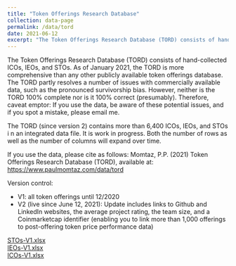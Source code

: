 ```yaml
---
title: "Token Offerings Research Database"
collection: data-page
permalink: /data/tord
date: 2021-06-12
excerpt: "The Token Offerings Research Database (TORD) consists of hand-collected ICOs, IEOs, and STOs. As of June 2021, the TORD is more comprehensive than any other publicly available token offerings database."
---
```


The Token Offerings Research Database (TORD) consists of hand-collected ICOs, IEOs, and STOs. As of January 2021, the TORD is more comprehensive than any other publicly available token offerings database. The TORD partly resolves a number of issues with commercially available data, such as the pronounced survivorship bias. However, neither is the TORD 100% complete nor is it 100% correct (presumably). Therefore, caveat emptor: If you use the data, be aware of these potential issues, and if you spot a mistake, please email me.

The TORD (since version 2) contains more than 6,400 ICOs, IEOs, and STOs i n an integrated data file. It is work in progress. Both the number of rows as well as the number of columns will expand over time.

If you use the data, please cite as follows: Momtaz, P.P. (2021) Token Offerings Research Database (TORD), available at: <a href="https://www.paulmomtaz.com/data/tord" target="_blank">https://www.paulmomtaz.com/data/tord</a>

Version control:
- V1: all token offerings until 12/2020
- V2 (live since June 12, 2021): Update includes links to Github and LinkedIn websites, the average project rating, the team size, and a Coinmarketcap identifier (enabling you to link more than 1,000 offerings to post-offering token price performance data)

[STOs-V1.xlsx](/files/STOs-V1.xlsx)
<br>
[IEOs-V1.xlsx](/files/IEOs-V1.xlsx)
<br>
[ICOs-V1.xlsx](/files/ICOs-V1.xlsx)
